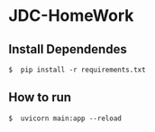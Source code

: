 # JDC-HomeWork
## Install Dependendes
`$  pip install -r requirements.txt`
## How to run
`$  uvicorn main:app --reload`